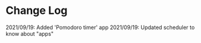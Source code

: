 # Change Log

2021/09/19: Added 'Pomodoro timer' app
2021/09/19: Updated scheduler to know about "apps"
